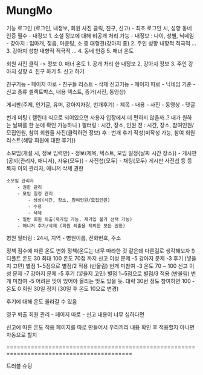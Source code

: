 # MungMo

기능
로그인 (로그인, 내정보, 회원 사진 클릭, 친구, 신고)
    - 최초 로그인 시, 성향 동네인증 필수
    - 내정보
        1. 소셜
            정보에 대해 비공개 처리 가능
            - 내정보 : 나이, 성별, 닉네임
            - 강아지 : 입마개, 짖음, 마운팅, 소 중 대형견(강아지 종)
        2. 주인 성향
            내향적 적극적 ...
        3. 강아지 성향
            내향적 적극적 ...
        4. 동네 인증
        5. 매너 온도

회원 사진 클릭 -> 정보
    0. 매너 온도
    1. 공개 처리 한 내정보
    2. 강아지 정보
    3. 주인 강아지 성향
    4. 친구 하기
    5. 신고 하기

친구기능
    - 페이지 따로
    - 친구들 리스트
    - 삭제
신고기능
    - 페이지 따로
    - 닉네임 기준
    - 신고 종류 셀렉트박스, 내용 텍스트, 증거(사진, 동영상)

게시판(주제, 인기글, 유머, 강아지자랑, 번개후기)
    - 제목
    - 내용
    - 사진
    - 동영상
    - 댓글

번개 미팅 ( 캘린더 식으로 되어있으면 사용자 입장에서 더 편하지 않을까..? 내가 원하는 날짜를 한 눈에 확인 가능하니 )
    필터링 : 시간, 장소, 인원
    전 : 시간, 장소, 참여인원/모집인원, 참여 회원들 사진(클릭하면 정보)
    후 : 번개 후기 작성(미작성 가능, 참여 회원 리스트{해당 회원에 대한 후기})

소모임(개설 시, 정보 입력만)
    - 정보(제목, 텍스트, 모임 일정{날짜 시간 장소})
    - 게시판(공지{관리자, 매니저}, 자유{모두})
    - 사진첩{모두}
    - 채팅{모두}
        게시판 사진첩 등 등록자 이외 관리자, 매니저 삭제 권한

    소모임 관리자
        - 권한 관리
        - 모임 일정 관리
            - 생성(시간, 장소, 참여인원/모집인원)
            - 수정
            - 삭제
        - 일반 회원 퇴출(재가입 가능, 재가입 불가 선택 가능)
        - 매니저 추가/삭제 (회원 퇴출을 제외한 모든 권한)

병원
    필터링 : 24시, 지역
    - 병원이름, 전화번호, 주소



정책
점수에 따른 온도 변화 정책(온도는 너무 따라한 것 같은데 다른걸로 생각해보자 !)
    디폴트 온도 30 최대 100
    온도 70점 까지
        신고
        이성 문제 -5
        강아지 문제 -3
        후기 (넣을지 고민) 별점 1~5점으로 별점/2 적용 (반올림)
        번개 미참여 -3
    온도 70 ~ 100
        신고
        이성 문제 -7
        강아지 문제 -5
        후기 (넣을지 고민) 별점 1~5점으로 별점/3 적용 (반올림)
        번개 미참여 -5
    어려운 맛이 있어야 올리는 맛도 있을 듯. 대략 30번 정도 참여하면 100
    - 온도 0 회원 30일 정지 (30일 후 온도 10으로 변경)

후기에 대해 온도 올라갈 수 있음

영구 퇴출 회원 관리
    - 페이지 따로
    - 신고 내용이 너무 심하다면

신고에 따른 온도 적용
    페이지를 따로 만들어서 우리끼리 내용 확인 후 적용할지
    아니면 자동으로 할지

==========================================================================================







트러블 슈팅








































